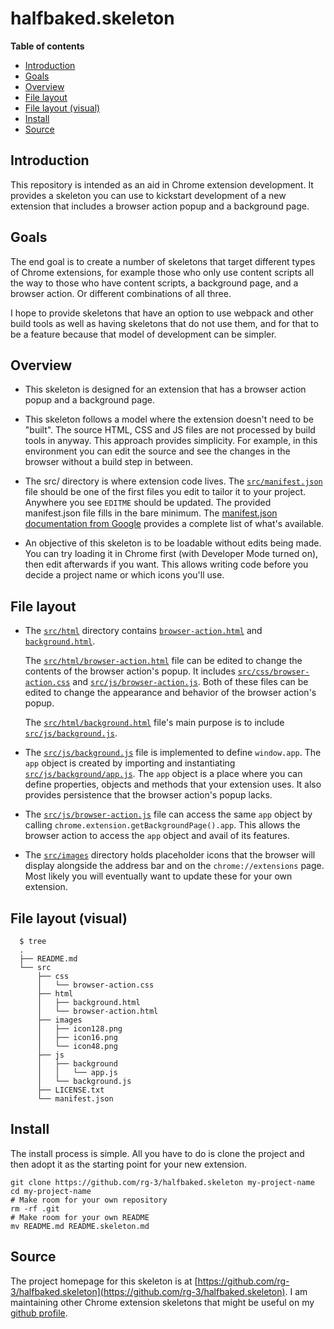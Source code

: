 # halfbaked.skeleton

**Table of contents**

* <a href='#introduction'>Introduction</a>
* <a href='#goals'>Goals</a>
* <a href='#overview'>Overview</a>
* <a href='#file-layout'>File layout</a>
* <a href='#file-layout-visual'>File layout (visual)</a>
* <a href='#install'>Install</a>
* <a href='#source'>Source</a>


## <a id='introduction'>Introduction</a>

This repository is intended as an aid in Chrome extension development.
It provides a skeleton you can use to kickstart development of a new
extension that includes a browser action popup and a background page.

## <a id='goals'>Goals</a>

The end goal is to create a number of skeletons that target different types
of Chrome extensions, for example those who only use content scripts all the way
to those who have content scripts, a background page, and a browser action. Or
different combinations of all three.

I hope to provide skeletons that have an option to use webpack and other build tools
as well as having skeletons that do not use them, and for that to be a feature
because that model of development can be simpler.

## <a id='overview'>Overview</a>

* This skeleton is designed for an extension that has a browser action popup
  and a background page.

* This skeleton follows a model where the extension doesn't need to be "built".
  The source HTML, CSS and JS files are not processed by build tools in anyway.
  This approach provides simplicity. For example, in this environment you can
  edit the source and see the changes in the browser without a build step in
  between.

* The src/ directory is where extension code lives. The [`src/manifest.json`](src/manifest.json)
  file should be one of the first files you edit to tailor it to your project.
  Anywhere you see `EDITME` should be updated. The provided manifest.json file
  fills in the bare minimum. The [manifest.json documentation from Google](https://developer.chrome.com/extensions/manifest)
  provides a complete list of what's available.

* An objective of this skeleton is to be loadable without edits
  being made. You can try loading it in Chrome first (with Developer Mode turned on),
  then edit afterwards if you want. This allows writing code before you decide
  a project name or which icons you'll use.

## <a id='file-layout'> File layout </a>

* The [`src/html`](/src/html) directory contains [`browser-action.html`](src/html/browser-action.html) and
  [`background.html`](src/html/background.html).

  The [`src/html/browser-action.html`](src/html/browser-action.html) file can be edited to change
  the contents of the browser action's popup. It includes [`src/css/browser-action.css`](src/css/browser-action.css)
  and [`src/js/browser-action.js`](src/js/browser-action.js). Both of these files can be
  edited to change the appearance and behavior of the browser action's popup.

  The [`src/html/background.html`](src/html/background.html) file's main purpose is to include
  [`src/js/background.js`](/src/js/background.js).

 * The [`src/js/background.js`](src/js/background.js) file is implemented to
   define `window.app`. The `app` object is created by importing and instantiating
   [`src/js/background/app.js`](src/js/background/app.js). The `app` object is
   a place where you can define properties, objects and methods that your
   extension uses. It also provides persistence that the browser action's
   popup lacks.

 * The [`src/js/browser-action.js`](src/js/browser-action.js) file can access the
   same `app` object by calling `chrome.extension.getBackgroundPage().app`. This
   allows the browser action to access the `app` object and avail of its features.

* The [`src/images`](src/images) directory holds placeholder icons that the browser will
  display alongside the address bar and on the `chrome://extensions` page.
  Most likely you will eventually want to update these for your own extension.

## <a id='file-layout-visual'>File layout (visual)</a>
      $ tree
      .
      ├── README.md
      └── src
          ├── css
          │   └── browser-action.css
          ├── html
          │   ├── background.html
          │   └── browser-action.html
          ├── images
          │   ├── icon128.png
          │   ├── icon16.png
          │   └── icon48.png
          ├── js
          │   ├── background
          │   │   └── app.js
          │   └── background.js
          ├── LICENSE.txt
          └── manifest.json

## <a id='install'> Install </a>

The install process is simple. All you have to do is clone the project and
then adopt it as the starting point for your new extension.

    git clone https://github.com/rg-3/halfbaked.skeleton my-project-name
    cd my-project-name
    # Make room for your own repository
    rm -rf .git
    # Make room for your own README
    mv README.md README.skeleton.md


## <a id='source'>Source</a>

The project homepage for this skeleton is at [https://github.com/rg-3/halfbaked.skeleton](https://github.com/rg-3/halfbaked.skeleton).
I am maintaining other Chrome extension skeletons that might be useful on my [github profile](https://github.com/rg-3).
